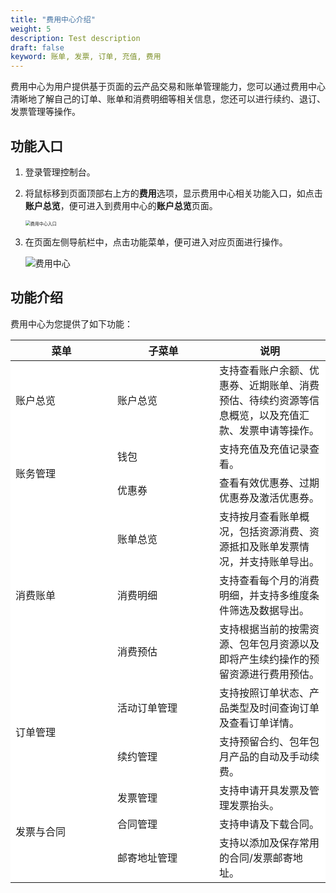 ```yaml
---
title: "费用中心介绍"
weight: 5
description: Test description
draft: false
keyword: 账单, 发票, 订单, 充值, 费用
---
```


费用中心为用户提供基于页面的云产品交易和账单管理能力，您可以通过费用中心清晰地了解自己的订单、账单和消费明细等相关信息，您还可以进行续约、退订、发票管理等操作。

## 功能入口

1. 登录管理控制台。

2. 将鼠标移到页面顶部右上方的**费用**选项，显示费用中心相关功能入口，如点击**账户总览**，便可进入到费用中心的**账户总览**页面。

   <img src="../../_images/entrance.png" alt="费用中心入口" style="zoom:50%;" />

3. 在页面左侧导航栏中，点击功能菜单，便可进入对应页面进行操作。

   ![费用中心](../../_images/bill_center_page.png)

## 功能介绍

费用中心为您提供了如下功能：

<table>
   <thead>
   		<tr>
			<th  style="width:2000px">菜单</th>
			<th  style="width:2000px">子菜单</th> 
      <th  style="width:2000px">说明</th> 
		</tr >
   </thead>
    <tr>
	    <td style="background:#fff;">账户总览</td>
	    <td style="background:#fff;">账户总览</td>
      <td style="background:#fff;">支持查看账户余额、优惠券、近期账单、消费预估、待续约资源等信息概览，以及充值汇款、发票申请等操作。</td>
	</tr >
	<tr >
	    <td rowspan="2" style="background:#fff;">账务管理</td>
	    <td style="background:#fff;">钱包</td>
    	<td style="background:#fff;">支持充值及充值记录查看。</td>
	</tr>
	<tr>
	    <td style="background:#fff;">优惠券</td>
      <td style="background:#fff;">查看有效优惠券、过期优惠券及激活优惠券。</td>
	</tr>
	<tr >
	    <td rowspan="3" style="background:#fff;">消费账单</td>
	    <td style="background:#fff;">账单总览</td>
      <td style="background:#fff;">支持按月查看账单概况，包括资源消费、资源抵扣及账单发票情况，并支持账单导出。</td>
	</tr>
	<tr>
	    <td style="background:#fff;">消费明细</td>
      <td style="background:#fff;">支持查看每个月的消费明细，并支持多维度条件筛选及数据导出。</td>
	</tr>
    <tr>
	    <td style="background:#fff;">消费预估</td>
      <td style="background:#fff;">支持根据当前的按需资源、包年包月资源以及即将产生续约操作的预留资源进行费用预估。</td>
	</tr>
   <tr >
	    <td rowspan="2" style="background:#fff;">订单管理</td>
	    <td style="background:#fff;">活动订单管理</td>
      <td style="background:#fff;">支持按照订单状态、产品类型及时间查询订单及查看订单详情。</td>
	</tr>
	<tr>
	    <td style="background:#fff;">续约管理</td>
      <td style="background:#fff;">支持预留合约、包年包月产品的自动及手动续费。</td>
	</tr>
    <tr >
	    <td rowspan="3" style="background:#fff;">发票与合同</td>
	    <td style="background:#fff;">发票管理</td>
      <td style="background:#fff;">支持申请开具发票及管理发票抬头。</td>
	</tr>
	<tr>
	    <td style="background:#fff;">合同管理</td>
      <td style="background:#fff;">支持申请及下载合同。</td>
	</tr>
	<tr>
	    <td style="background:#fff;">邮寄地址管理</td>
      <td style="background:#fff;">支持以添加及保存常用的合同/发票邮寄地址。</td>
	</tr>
</table>



